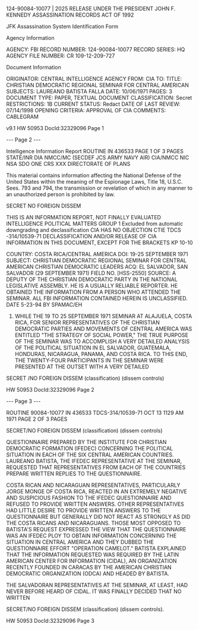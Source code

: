 124-90084-10077 | 2025 RELEASE UNDER THE PRESIDENT JOHN F. KENNEDY ASSASSINATION RECORDS ACT OF 1992

JFK Assassination System
Identification Form

Agency Information

AGENCY: FBI
RECORD NUMBER: 124-90084-10077
RECORD SERIES: HQ
AGENCY FILE NUMBER: CR 109-12-209-727

Document Information

ORIGINATOR: CENTRAL INTELLIGENCE AGENCY
FROM: CIA
TO:
TITLE: CHRISTIAN DEMOCRATIC REGIONAL SEMINAR FOR CENTRAL AMERICAN
SUBJECTS: LAUREANO BATISTA FALLA
DATE: 10/06/1971
PAGES: 3
DOCUMENT TYPE: PAPER, TEXTUAL DOCUMENT
CLASSIFICATION: Secret
RESTRICTIONS: 1B
CURRENT STATUS: Redact
DATE OF LAST REVIEW: 07/14/1998
OPENING CRITERIA: APPROVAL OF CIA
COMMENTS: CABLEGRAM

v9.1
HW 50953 DocId:32329096 Page 1

--- Page 2 ---

Intelligence Information Report
ROUTINE
IN 436533
PAGE 1 OF 3 PAGES
STATE/INR DIA NMCC/MC (SECDEF JCS ARMY NAVY AIR) CIA/NMCC NIC NSA SDO ONE CRS XXX
DIRECTORATE OF PLANS

This material contains information affecting the National Defense of the United States within the meaning of the Espionage Laws, Title 18, U.S.C. Sees. 793 and 794, the transmission or revelation of which in any manner to an unauthorized person is prohibited by law.

SECRET
NO FOREIGN DISSEM

THIS IS AN INFORMATION REPORT, NOT FINALLY EVALUATED INTELLIGENCE
POLITICAL MATTERS
GROUP 1
Excluded from automatic downgrading and declassification
CIA HAS NO OBJECTION CTIE TDCS -314/10539-71
DECLASSIFICATION AND/OR RELEASE OF CIA INFORMATION IN THIS DOCUMENT, EXCEPT FOR THE BRACKETS
KP 10-10

COUNTRY: COSTA RICA/CENTRAL AMERICA
DOI: 19-25 SEPTEMBER 1971
SUBJECT: CHRISTIAN DEMOCRATIC REGIONAL SEMINAR FOR CENTRAL AMERICAN CHRISTIAN DEMOCRATIC LEADERS
ACQ: EL SALVADOR, SAN SALVADOR (29 SEPTEMBER 1971) FIELD NO. [HSS-2550]
SOURCE: A DEPUTY OF THE CHRISTIAN DEMOCRATIC PARTY IN THE NATIONAL LEGISLATIVE ASSEMBLY. HE IS A USUALLY RELIABLE REPORTER.
HE OBTAINED THE INFORMATION FROM A PERSON WHO ATTENDED THE SEMINAR.
ALL FBI INFORMATION CONTAINED HEREIN IS UNCLASSIFIED.
DATE 5-23-94 BY SPAMAC/EH

1.  WHILE THE 19 TO 25 SEPTEMBER 1971 SEMINAR AT ALAJUELA, COSTA RICA, FOR SENIOR REPRESENTATIVES OF THE CHRISTIAN DEMOCRATIC PARTIES AND MOVEMENTS OF CENTRAL AMERICA WAS ENTITLED "THE STRATEGY OF SOCIAL POWER," THE TRUE PURPOSE OF THE SEMINAR WAS TO ACCOMPLISH A VERY DETAILED ANALYSIS OF THE POLITICAL SITUATION IN EL SALVADOR, GUATEMALA, HONDURAS, NICARAGUA, PANAMA, AND COSTA RICA. TO THIS END, THE TWENTY-FOUR PARTICIPANTS IN THE SEMINAR WERE PRESENTED AT THE OUTSET WITH A VERY DETAILED

SECRET /NO FOREIGN DISSEM
(classification) (dissem controls)

HW 50953 DocId:32329096 Page 2

--- Page 3 ---

ROUTINE 90084-10077
IN 436533
TDCS-314/10539-71
OCT 13 1129 AM 1971
PAGE 2 OF 3 PAGES

SECRET/NO FOREIGN DISSEM
(classification) (dissem controls)

QUESTIONNAIRE PREPARED BY THE INSTITUTE FOR CHRISTIAN DEMOCRATIC FORMATION (IFEDEC) CONCERNING THE POLITICAL SITUATION IN EACH OF THE SIX CENTRAL AMERICAN COUNTRIES. LAUREANO BATISTA, THE IFEDEC REPRESENTATIVE AT THE SEMINAR, REQUESTED THAT REPRESENTATIVES FROM EACH OF THE COUNTRIES PREPARE WRITTEN REPLIES TO THE QUESTIONNAIRE.

COSTA RICAN AND NICARAGUAN REPRESENTATIVES, PARTICULARLY JORGE MONGE OF COSTA RICA, REACTED IN AN EXTREMELY NEGATIVE AND SUSPICIOUS FASHION TO THE IFEDEC QUESTIONNAIRE AND REFUSED TO PROVIDE WRITTEN ANSWERS. OTHER REPRESENTATIVES HAD LITTLE DESIRE TO PROVIDE WRITTEN ANSWERS TO THE QUESTIONNAIRE BUT GENERALLY DID NOT REACT AS STRONGLY AS DID THE COSTA RICANS AND NICARAGUANS. THOSE MOST OPPOSED TO BATISTA'S REQUEST EXPRESSED THE VIEW THAT THE QUESTIONNAIRE WAS AN IFEDEC PLOY TO OBTAIN INFORMATION CONCERNING THE SITUATION IN CENTRAL AMERICA AND THEY DUBBED THE QUESTIONNAIRE EFFORT "OPERATION CAMELOT." BATISTA EXPLAINED THAT THE INFORMATION REQUESTED WAS REQUIRED BY THE LATIN AMERICAN CENTER FOR INFORMATION (CIDAL), AN ORGANIZATION RECENTLY FOUNDED IN CARACAS BY THE AMERICAN CHRISTIAN DEMOCRATIC ORGANIZATION (ODCA) AND HEADED BY BATISTA.

THE SALVADORAN REPRESENTATIVES AT THE SEMINAR, AT LEAST, HAD NEVER BEFORE HEARD OF CIDAL. IT WAS FINALLY DECIDED THAT NO WRITTEN

SECRET/NO FOREIGN DISSEM
(classification) (dissem controls).

HW 50953 DocId:32329096 Page 3
